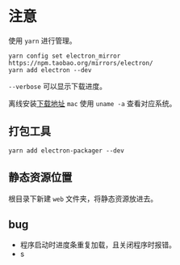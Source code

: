 # 注意

使用 `yarn`  进行管理。

```shell
yarn config set electron_mirror https://npm.taobao.org/mirrors/electron/
yarn add electron --dev
```

`--verbose` 可以显示下载进度。

离线安装[下载地址](https://github.com/electron/electron/releases)
`mac` 使用 `uname -a` 查看对应系统。

## 打包工具

```shell
yarn add electron-packager --dev
```

## 静态资源位置

根目录下新建 `web` 文件夹，将静态资源放进去。

## bug

- 程序启动时进度条重复加载，且关闭程序时报错。
- s

